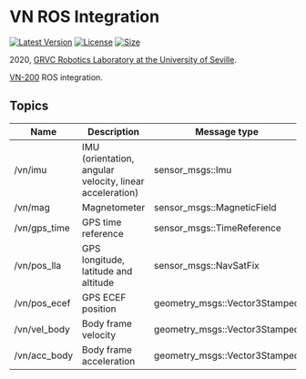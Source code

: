 # VN ROS Integration
[![Latest Version](https://img.shields.io/github/release/grvcPerception/vn_ros_integration)](https://github.com/grvcPerception/vn_ros_integration/releases)
[![License       ](https://img.shields.io/github/license/grvcPerception/vn_ros_integration)](LICENSE)
[![Size          ](https://img.shields.io/github/repo-size/grvcPerception/vn_ros_integration)](README.md)

2020, [ GRVC Robotics Laboratory at the University of Seville](https://grvc.us.es/).

[VN-200](https://www.vectornav.com/products/vn-200) ROS integration.

## Topics
| Name         | Description                    | Message type                  |
|--------------|--------------------------------|-------------------------------|
| /vn/imu      | IMU (orientation, angular velocity, linear acceleration) | sensor_msgs::Imu              |
| /vn/mag      | Magnetometer                                             | sensor_msgs::MagneticField    |
| /vn/gps_time | GPS time reference                                       | sensor_msgs::TimeReference    |
| /vn/pos_lla  | GPS longitude, latitude and altitude                     | sensor_msgs::NavSatFix        |
| /vn/pos_ecef | GPS ECEF position                                        | geometry_msgs::Vector3Stamped |
| /vn/vel_body | Body frame velocity                                      | geometry_msgs::Vector3Stamped |
| /vn/acc_body | Body frame acceleration                                  | geometry_msgs::Vector3Stamped |
